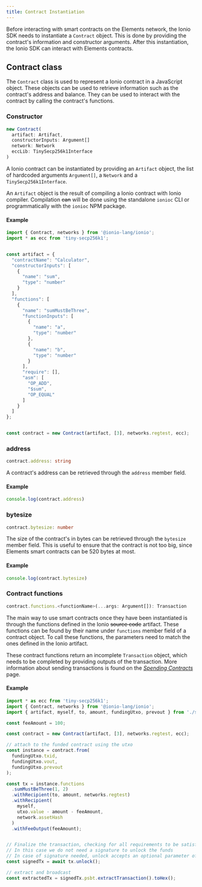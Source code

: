 ```yaml
---
title: Contract Instantiation
---
```


Before interacting with smart contracts on the Elements network, the Ionio SDK needs to instantiate a `Contract` object. This is done by providing the contract's information and constructor arguments. After this instantiation, the Ionio SDK can interact with Elements contracts.


## Contract class
The `Contract` class is used to represent a Ionio contract in a JavaScript object. These objects can be used to retrieve information such as the contract's address and balance. They can be used to interact with the contract by calling the contract's functions.

### Constructor
```ts
new Contract(
  artifact: Artifact,
  constructorInputs: Argument[]
  network: Network
  eccLib: TinySecp256k1Interface
)
```

A Ionio contract can be instantiated by providing an `Artifact` object, the list of hardcoded arguments `Argument[]`, a `Network` and a `TinySecp256k1Interface`.

An `Artifact` object is the result of compiling a Ionio contract with Ionio compiler. Compilation ~~can~~ will be done using the standalone `ionioc` CLI or programmatically with the `ionioc` NPM package.


#### Example
```ts
import { Contract, networks } from '@ionio-lang/ionio';
import * as ecc from 'tiny-secp256k1';


const artifact = {
  "contractName": "Calculator",
  "constructorInputs": [
    {
      "name": "sum",
      "type": "number"
    }
  ],
  "functions": [
    {
      "name": "sumMustBeThree",
      "functionInputs": [
        {
          "name": "a",
          "type": "number"
        },
        {
          "name": "b",
          "type": "number"
        }
      ],
      "require": [],
      "asm": [
        "OP_ADD",
        "$sum",
        "OP_EQUAL"
      ]
    }
  ]
};


const contract = new Contract(artifact, [3], networks.regtest, ecc);
```

### address
```ts
contract.address: string
```

A contract's address can be retrieved through the `address` member field.

#### Example
```ts
console.log(contract.address)
```

### bytesize
```ts
contract.bytesize: number
```

The size of the contract's in bytes can be retrieved through the `bytesize` member field. This is useful to ensure that the contract is not too big, since Elements smart contracts can be 520 bytes at most.

#### Example
```ts
console.log(contract.bytesize)
```

### Contract functions
```ts
contract.functions.<functionName>(...args: Argument[]): Transaction
```

The main way to use smart contracts once they have been instantiated is through the functions defined in the Ionio ~~source code~~ artifact. These functions can be found by their name under `functions` member field of a contract object. To call these functions, the parameters need to match the ones defined in the Ionio artifact.

These contract functions return an incomplete `Transaction` object, which needs to be completed by providing outputs of the transaction. More information about sending transactions is found on the [*Spending Contracts*](/docs/sdk/transactions) page.

#### Example
```ts
import * as ecc from 'tiny-secp256k1';
import { Contract, networks } from '@ionio-lang/ionio';
import { artifact, myself, to, amount, fundingUtxo, prevout } from './somewhere';

const feeAmount = 100;

const contract = new Contract(artifact, [3], networks.regtest, ecc);

// attach to the funded contract using the utxo
const instance = contract.from(
  fundingUtxo.txid,
  fundingUtxo.vout,
  fundingUtxo.prevout
);

const tx = instance.functions
  .sumMustBeThree(1, 2)
  .withRecipient(to, amount, networks.regtest)
  .withRecipient(
    myself,
    utxo.value - amount - feeAmount,
    network.assetHash
  )
  .withFeeOutput(feeAmount);


// Finalize the transaction, checking for all requirements to be satisfied.
// In this case we do not need a signature to unlock the funds
// In case of signature needed, unlock accepts an optional parameter of Signer interface
const signedTx = await tx.unlock();

// extract and broadcast
const extractedTx = signedTx.psbt.extractTransaction().toHex();
```
